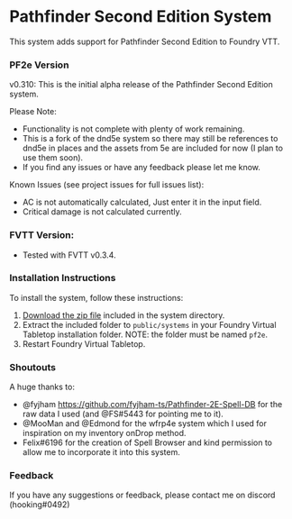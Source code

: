 # Pathfinder Second Edition System

This system adds support for Pathfinder Second Edition to Foundry VTT.

### PF2e Version
v0.310: This is the initial alpha release of the Pathfinder Second Edition system.

Please Note:
- Functionality is not complete with plenty of work remaining. 
- This is a fork of the dnd5e system so there may still be references to dnd5e in places and the assets from 5e are included for now (I plan to use them soon).
- If you find any issues or have any feedback please let me know.

Known Issues (see project issues for full issues list):
- AC is not automatically calculated, Just enter it in the input field.
- Critical damage is not calculated currently.

### FVTT Version:
- Tested with FVTT v0.3.4.

### Installation Instructions

To install the system, follow these instructions:

1. [Download the zip file](https://gitlab.com/hooking/foundry-vtt---pathfinder-2e/raw/master/pf2e.zip) included in the system directory.
2. Extract the included folder to `public/systems` in your Foundry Virtual Tabletop installation folder. NOTE: the folder must be named `pf2e`. 
3. Restart Foundry Virtual Tabletop.  

### Shoutouts

A huge thanks to:
- @fyjham https://github.com/fyjham-ts/Pathfinder-2E-Spell-DB for the raw data I used (and @FS#5443 for pointing me to it).
- @MooMan and @Edmond for the wfrp4e system which I used for inspiration on my inventory onDrop method.
- Felix#6196 for the creation of Spell Browser and kind permission to allow me to incorporate it into this system.

### Feedback

If you have any suggestions or feedback, please contact me on discord (hooking#0492)